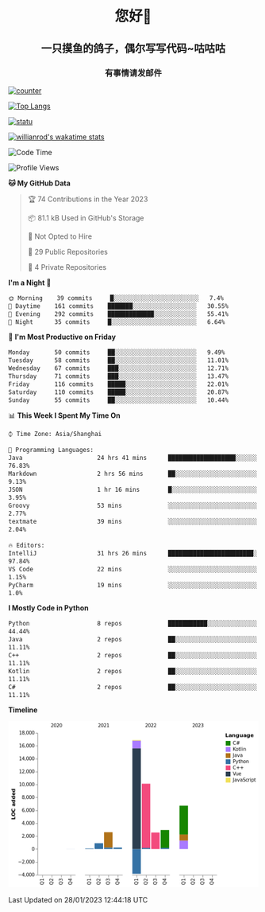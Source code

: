 

<!--
**kitUIN/kitUIN** is a ✨ _special_ ✨ repository because its `README.md` (this file) appears on your GitHub profile.

Here are some ideas to get you started:

- 🔭 I’m currently working on ...
- 🌱 I’m currently learning ...
- 👯 I’m looking to collaborate on ...
- 🤔 I’m looking for help with ...
- 💬 Ask me about ...
- 📫 How to reach me: ...
- 😄 Pronouns: ...
- ⚡ Fun fact: ...
-->
<h1 align="center">您好👋</h1>
<h2 align="center">一只摸鱼的鸽子，偶尔写写代码~咕咕咕</h2>
<h3 align="center">有事情请发邮件</h3>

[![counter](https://count.getloli.com/get/@KitUIN?theme=rule34)](https://count.getloli.com/)

[![Top Langs](https://github-readme-stats.kituin.fun/api/top-langs/?username=kitUIN&show_icons=true&theme=gruvbox&locale=cn&layout=compact)](https://github.com/anuraghazra/github-readme-stats)  

[![statu](https://github-readme-stats.kituin.fun/api?username=kitUIN&show_icons=true&theme=gruvbox&locale=cn)](https://github.com/anuraghazra/github-readme-stats)  

[![willianrod's wakatime stats](https://github-readme-stats.kituin.fun/api/wakatime?username=kituin)](https://github.com/anuraghazra/github-readme-stats)  


<!--START_SECTION:waka-->
![Code Time](http://img.shields.io/badge/Code%20Time-839%20hrs%2021%20mins-blue)

![Profile Views](http://img.shields.io/badge/Profile%20Views-21-blue)

**🐱 My GitHub Data** 

> 🏆 74 Contributions in the Year 2023
 > 
> 📦 81.1 kB Used in GitHub's Storage 
 > 
> 🚫 Not Opted to Hire
 > 
> 📜 29 Public Repositories 
 > 
> 🔑 4 Private Repositories  
 > 
**I'm a Night 🦉** 

```text
🌞 Morning    39 commits     █░░░░░░░░░░░░░░░░░░░░░░░░   7.4% 
🌆 Daytime    161 commits    ███████░░░░░░░░░░░░░░░░░░   30.55% 
🌃 Evening    292 commits    █████████████░░░░░░░░░░░░   55.41% 
🌙 Night      35 commits     █░░░░░░░░░░░░░░░░░░░░░░░░   6.64%

```
📅 **I'm Most Productive on Friday** 

```text
Monday       50 commits     ██░░░░░░░░░░░░░░░░░░░░░░░   9.49% 
Tuesday      58 commits     ██░░░░░░░░░░░░░░░░░░░░░░░   11.01% 
Wednesday    67 commits     ███░░░░░░░░░░░░░░░░░░░░░░   12.71% 
Thursday     71 commits     ███░░░░░░░░░░░░░░░░░░░░░░   13.47% 
Friday       116 commits    █████░░░░░░░░░░░░░░░░░░░░   22.01% 
Saturday     110 commits    █████░░░░░░░░░░░░░░░░░░░░   20.87% 
Sunday       55 commits     ██░░░░░░░░░░░░░░░░░░░░░░░   10.44%

```


📊 **This Week I Spent My Time On** 

```text
⌚︎ Time Zone: Asia/Shanghai

💬 Programming Languages: 
Java                     24 hrs 41 mins      ███████████████████░░░░░░   76.83% 
Markdown                 2 hrs 56 mins       ██░░░░░░░░░░░░░░░░░░░░░░░   9.13% 
JSON                     1 hr 16 mins        █░░░░░░░░░░░░░░░░░░░░░░░░   3.95% 
Groovy                   53 mins             ░░░░░░░░░░░░░░░░░░░░░░░░░   2.77% 
textmate                 39 mins             ░░░░░░░░░░░░░░░░░░░░░░░░░   2.04%

🔥 Editors: 
IntelliJ                 31 hrs 26 mins      ████████████████████████░   97.84% 
VS Code                  22 mins             ░░░░░░░░░░░░░░░░░░░░░░░░░   1.15% 
PyCharm                  19 mins             ░░░░░░░░░░░░░░░░░░░░░░░░░   1.0%

```

**I Mostly Code in Python** 

```text
Python                   8 repos             ███████████░░░░░░░░░░░░░░   44.44% 
Java                     2 repos             ██░░░░░░░░░░░░░░░░░░░░░░░   11.11% 
C++                      2 repos             ██░░░░░░░░░░░░░░░░░░░░░░░   11.11% 
Kotlin                   2 repos             ██░░░░░░░░░░░░░░░░░░░░░░░   11.11% 
C#                       2 repos             ██░░░░░░░░░░░░░░░░░░░░░░░   11.11%

```


**Timeline**

![Chart not found](https://raw.githubusercontent.com/kitUIN/kitUIN/main/charts/bar_graph.png) 


 Last Updated on 28/01/2023 12:44:18 UTC
<!--END_SECTION:waka-->
